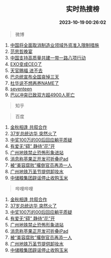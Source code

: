 <div align="center"><h2>实时热搜榜</h2><h4>2023-10-19 00:26:02</h4></div>

> 微博  

1. [中国将全面取消制造业领域外资准入限制措施](https://s.weibo.com/weibo?q=%23%E4%B8%AD%E5%9B%BD%E5%B0%86%E5%85%A8%E9%9D%A2%E5%8F%96%E6%B6%88%E5%88%B6%E9%80%A0%E4%B8%9A%E9%A2%86%E5%9F%9F%E5%A4%96%E8%B5%84%E5%87%86%E5%85%A5%E9%99%90%E5%88%B6%E6%8E%AA%E6%96%BD%23&t=31&band_rank=1&Refer=top)<br />
2. [范思哲晚宴](https://s.weibo.com/weibo?q=%E8%8C%83%E6%80%9D%E5%93%B2%E6%99%9A%E5%AE%B4&t=31&band_rank=2&Refer=top)<br />
3. [中国支持高质量共建一带一路八项行动](https://s.weibo.com/weibo?q=%23%E4%B8%AD%E5%9B%BD%E6%94%AF%E6%8C%81%E9%AB%98%E8%B4%A8%E9%87%8F%E5%85%B1%E5%BB%BA%E4%B8%80%E5%B8%A6%E4%B8%80%E8%B7%AF%E5%85%AB%E9%A1%B9%E8%A1%8C%E5%8A%A8%23&t=31&band_rank=3&Refer=top)<br />
4. [EXO变成CEO了](https://s.weibo.com/weibo?q=%23EXO%E5%8F%98%E6%88%90CEO%E4%BA%86%23&t=31&band_rank=4&Refer=top)<br />
5. [天官赐福 进不去](https://s.weibo.com/weibo?q=%E5%A4%A9%E5%AE%98%E8%B5%90%E7%A6%8F%20%E8%BF%9B%E4%B8%8D%E5%8E%BB&t=31&band_rank=5&Refer=top)<br />
6. [巴总统宣布全国哀悼三天](https://s.weibo.com/weibo?q=%23%E5%B7%B4%E6%80%BB%E7%BB%9F%E5%AE%A3%E5%B8%83%E5%85%A8%E5%9B%BD%E5%93%80%E6%82%BC%E4%B8%89%E5%A4%A9%23&t=31&band_rank=6&Refer=top)<br />
7. [杜华说不想再养NAME了](https://s.weibo.com/weibo?q=%23%E6%9D%9C%E5%8D%8E%E8%AF%B4%E4%B8%8D%E6%83%B3%E5%86%8D%E5%85%BBNAME%E4%BA%86%23&t=31&band_rank=7&Refer=top)<br />
8. [seventeen](https://s.weibo.com/weibo?q=seventeen&t=31&band_rank=8&Refer=top)<br />
9. [巴以冲突已致双方超4900人死亡](https://s.weibo.com/weibo?q=%23%E5%B7%B4%E4%BB%A5%E5%86%B2%E7%AA%81%E5%B7%B2%E8%87%B4%E5%8F%8C%E6%96%B9%E8%B6%854900%E4%BA%BA%E6%AD%BB%E4%BA%A1%23&t=31&band_rank=9&Refer=top)<br />

> 知乎  


> 百度  

1. [金秋相逢 共叙合作](https://www.baidu.com/s?wd=%E9%87%91%E7%A7%8B%E7%9B%B8%E9%80%A2+%E5%85%B1%E5%8F%99%E5%90%88%E4%BD%9C&sa=fyb_news&rsv_dl=fyb_news)<br />
2. [37岁总统访华 突然火了](https://www.baidu.com/s?wd=37%E5%B2%81%E6%80%BB%E7%BB%9F%E8%AE%BF%E5%8D%8E+%E7%AA%81%E7%84%B6%E7%81%AB%E4%BA%86&sa=fyb_news&rsv_dl=fyb_news)<br />
3. [中奖100万的00后回应躺平质疑](https://www.baidu.com/s?wd=%E4%B8%AD%E5%A5%96100%E4%B8%87%E7%9A%8400%E5%90%8E%E5%9B%9E%E5%BA%94%E8%BA%BA%E5%B9%B3%E8%B4%A8%E7%96%91&sa=fyb_news&rsv_dl=fyb_news)<br />
4. [有爱无“碍” 静待“花”开](https://www.baidu.com/s?wd=%E6%9C%89%E7%88%B1%E6%97%A0%E2%80%9C%E7%A2%8D%E2%80%9D+%E9%9D%99%E5%BE%85%E2%80%9C%E8%8A%B1%E2%80%9D%E5%BC%80&sa=fyb_news&rsv_dl=fyb_news)<br />
5. [广州地铁禁止恐怖形象进站](https://www.baidu.com/s?wd=%E5%B9%BF%E5%B7%9E%E5%9C%B0%E9%93%81%E7%A6%81%E6%AD%A2%E6%81%90%E6%80%96%E5%BD%A2%E8%B1%A1%E8%BF%9B%E7%AB%99&sa=fyb_news&rsv_dl=fyb_news)<br />
6. [消息称苹果正开发可折叠iPad](https://www.baidu.com/s?wd=%E6%B6%88%E6%81%AF%E7%A7%B0%E8%8B%B9%E6%9E%9C%E6%AD%A3%E5%BC%80%E5%8F%91%E5%8F%AF%E6%8A%98%E5%8F%A0iPad&sa=fyb_news&rsv_dl=fyb_news)<br />
7. [被“美容腐败”撂倒官员再添一人](https://www.baidu.com/s?wd=%E8%A2%AB%E2%80%9C%E7%BE%8E%E5%AE%B9%E8%85%90%E8%B4%A5%E2%80%9D%E6%92%82%E5%80%92%E5%AE%98%E5%91%98%E5%86%8D%E6%B7%BB%E4%B8%80%E4%BA%BA&sa=fyb_news&rsv_dl=fyb_news)<br />
8. [广州地铁万圣节提供卸妆水](https://www.baidu.com/s?wd=%E5%B9%BF%E5%B7%9E%E5%9C%B0%E9%93%81%E4%B8%87%E5%9C%A3%E8%8A%82%E6%8F%90%E4%BE%9B%E5%8D%B8%E5%A6%86%E6%B0%B4&sa=fyb_news&rsv_dl=fyb_news)<br />
9. [中储粮集团辟谣停止收购玉米](https://www.baidu.com/s?wd=%E4%B8%AD%E5%82%A8%E7%B2%AE%E9%9B%86%E5%9B%A2%E8%BE%9F%E8%B0%A3%E5%81%9C%E6%AD%A2%E6%94%B6%E8%B4%AD%E7%8E%89%E7%B1%B3&sa=fyb_news&rsv_dl=fyb_news)<br />

> 哔哩哔哩  

1. [金秋相逢 共叙合作](https://www.baidu.com/s?wd=%E9%87%91%E7%A7%8B%E7%9B%B8%E9%80%A2+%E5%85%B1%E5%8F%99%E5%90%88%E4%BD%9C&sa=fyb_news&rsv_dl=fyb_news)<br />
2. [37岁总统访华 突然火了](https://www.baidu.com/s?wd=37%E5%B2%81%E6%80%BB%E7%BB%9F%E8%AE%BF%E5%8D%8E+%E7%AA%81%E7%84%B6%E7%81%AB%E4%BA%86&sa=fyb_news&rsv_dl=fyb_news)<br />
3. [中奖100万的00后回应躺平质疑](https://www.baidu.com/s?wd=%E4%B8%AD%E5%A5%96100%E4%B8%87%E7%9A%8400%E5%90%8E%E5%9B%9E%E5%BA%94%E8%BA%BA%E5%B9%B3%E8%B4%A8%E7%96%91&sa=fyb_news&rsv_dl=fyb_news)<br />
4. [有爱无“碍” 静待“花”开](https://www.baidu.com/s?wd=%E6%9C%89%E7%88%B1%E6%97%A0%E2%80%9C%E7%A2%8D%E2%80%9D+%E9%9D%99%E5%BE%85%E2%80%9C%E8%8A%B1%E2%80%9D%E5%BC%80&sa=fyb_news&rsv_dl=fyb_news)<br />
5. [广州地铁禁止恐怖形象进站](https://www.baidu.com/s?wd=%E5%B9%BF%E5%B7%9E%E5%9C%B0%E9%93%81%E7%A6%81%E6%AD%A2%E6%81%90%E6%80%96%E5%BD%A2%E8%B1%A1%E8%BF%9B%E7%AB%99&sa=fyb_news&rsv_dl=fyb_news)<br />
6. [消息称苹果正开发可折叠iPad](https://www.baidu.com/s?wd=%E6%B6%88%E6%81%AF%E7%A7%B0%E8%8B%B9%E6%9E%9C%E6%AD%A3%E5%BC%80%E5%8F%91%E5%8F%AF%E6%8A%98%E5%8F%A0iPad&sa=fyb_news&rsv_dl=fyb_news)<br />
7. [被“美容腐败”撂倒官员再添一人](https://www.baidu.com/s?wd=%E8%A2%AB%E2%80%9C%E7%BE%8E%E5%AE%B9%E8%85%90%E8%B4%A5%E2%80%9D%E6%92%82%E5%80%92%E5%AE%98%E5%91%98%E5%86%8D%E6%B7%BB%E4%B8%80%E4%BA%BA&sa=fyb_news&rsv_dl=fyb_news)<br />
8. [广州地铁万圣节提供卸妆水](https://www.baidu.com/s?wd=%E5%B9%BF%E5%B7%9E%E5%9C%B0%E9%93%81%E4%B8%87%E5%9C%A3%E8%8A%82%E6%8F%90%E4%BE%9B%E5%8D%B8%E5%A6%86%E6%B0%B4&sa=fyb_news&rsv_dl=fyb_news)<br />
9. [中储粮集团辟谣停止收购玉米](https://www.baidu.com/s?wd=%E4%B8%AD%E5%82%A8%E7%B2%AE%E9%9B%86%E5%9B%A2%E8%BE%9F%E8%B0%A3%E5%81%9C%E6%AD%A2%E6%94%B6%E8%B4%AD%E7%8E%89%E7%B1%B3&sa=fyb_news&rsv_dl=fyb_news)<br />
